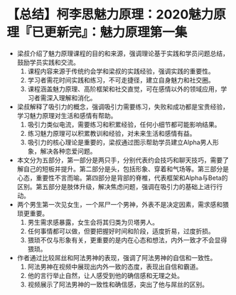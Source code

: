 # 【总结】柯李思魅力原理：2020魅力原理『已更新完』：魅力原理第一集

-   梁叔介绍了魅力原理课程的目的和来源，强调理论基于实践和学员问题总结，鼓励学员实践和交流。
    1.  课程内容来源于传统约会学和梁叔的实践经验，强调实践的重要性。
    2.  学习者需花时间实践和练习，不可走捷径，建立自身魅力和社交圈。
    3.  课程涵盖魅力原理、高阶框架和社交直觉，可在感情以外的领域应用，学习者需深入理解和消化。
-   梁叔解释了吸引力的概念，强调吸引力需要练习，失败和成功都是宝贵经验，学习魅力原理对生活和感情有帮助。
    1.  吸引力类似电流，需要练习和积累经验，任何小细节都可能影响结果。
    2.  练习魅力原理可以积累教训和经验，对未来生活和感情有益。
    3.  吸引力的核心理论是重要的，梁叔通过图示帮助学员建立Alpha男人形象，解决各种恋爱问题。
-   本文分为五部分，第一部分是两只手，分别代表约会技巧和聊天技巧，需要了解自己的短板并提升。第二部分是头，包括形象、穿着和气场等。第三部分是心态，重要性不言而喻。第四部分是背部的脊椎，代表框架和Alpha与Beta的区别。第五部分是肢体升级，解决焦虑问题，强调在吸引力的基础上进行行动。
-   两个男生第一次见女生，一个屌尸一个男神，外表不是决定因素，需求感和猥琐更重要。
    1.  男生需求感暴露，女生会将其归类为贝塔男人。
    2.  任何事情都可以做，但要把握好时间和阶段，适度折易，过度折损。
    3.  猥琐不仅与形象有关，更重要的是内在心态和想法，内外一致才不会显得猥琐。
-   作者通过比较屌丝和阿法男神的表现，强调了阿法男神的自信和一致性。
    1.  阿法男神在视频中展现出内外一致的态度，表现出自信和霸道。
    2.  他的言行举止自然，让人感受到他的确信感和无理之处。
    3.  视频展示了阿法男神的一致性和确信感，突出了他与屌丝的区别。